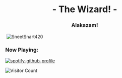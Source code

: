 <h1 align="center">- The Wizard! -</h1>
<h3 align="center">Alakazam!</h3>

<p>&nbsp;<img align="center" src="https://github-readme-stats.vercel.app/api?username=SneetSnart420&show_icons=true&theme=gruvbox&locale=en" alt="SneetSnart420" /></p>

<h3 align="left"> Now Playing:</h3>

[![spotify-github-profile](https://spotify-github-profile.vercel.app/api/view?uid=71rvj7faw9ww94qcdsqygkfy1&cover_image=true&theme=novatorem)](https://spotify-github-profile.vercel.app/api/view?uid=71rvj7faw9ww94qcdsqygkfy1&redirect=true)

![Visitor Count](https://profile-counter.glitch.me/SneetSnart420/count.svg)

